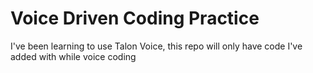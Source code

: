 # Voice Driven Coding Practice

I've been learning to use Talon Voice, this repo will only have code I've added with while voice coding